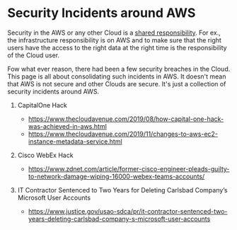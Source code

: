 # Security Incidents around AWS

Security in the AWS or any other Cloud is a [shared responsibility](https://aws.amazon.com/compliance/shared-responsibility-model/). For ex., the infrastructure responsibility is on AWS and to make sure that the right users have the access to the right data at the right time is the responsibility of the Cloud user.

Fow what ever reason, there had been a few security breaches in the Cloud. This page is all about consolidating such incidents in AWS. It doesn't mean that AWS is not secure and other Clouds are secure. It's just a collection of security incidents around AWS.

1. CapitalOne Hack
    - https://www.thecloudavenue.com/2019/08/how-capital-one-hack-was-achieved-in-aws.html
    - https://www.thecloudavenue.com/2019/11/changes-to-aws-ec2-instance-metadata-service.html

1. Cisco WebEx Hack
    - https://www.zdnet.com/article/former-cisco-engineer-pleads-guilty-to-network-damage-wiping-16000-webex-teams-accounts/

1. IT Contractor Sentenced to Two Years for Deleting Carlsbad Company’s Microsoft User Accounts
    - https://www.justice.gov/usao-sdca/pr/it-contractor-sentenced-two-years-deleting-carlsbad-company-s-microsoft-user-accounts
